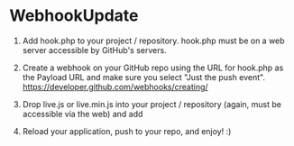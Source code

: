 # WebhookUpdate

1. Add hook.php to your project / repository. hook.php must be on a web server accessible by GitHub's servers.

2. Create a webhook on your GitHub repo using the URL for hook.php as the Payload URL and make sure you select "Just the push event". https://developer.github.com/webhooks/creating/

3. Drop live.js or live.min.js into your project / repository (again, must be accessible via the web) and add <script src="http://yourdomain.com/pathtoyourproject/live.min.js"></script>

4. Reload your application, push to your repo, and enjoy! :)